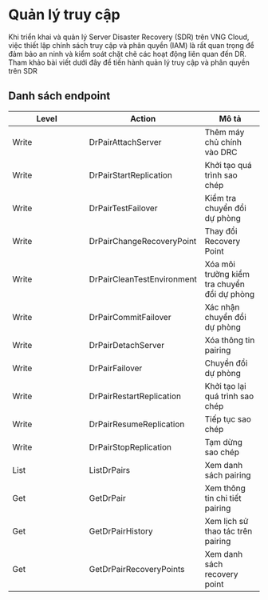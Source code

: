 # Quản lý truy cập

Khi triển khai và quản lý Server Disaster Recovery (SDR) trên VNG Cloud, việc thiết lập chính sách truy cập và phân quyền (IAM) là rất quan trọng để đảm bảo an ninh và kiểm soát chặt chẽ các hoạt động liên quan đến DR. Tham khảo bài viết dưới đây để tiến hành quản lý truy cập và phân quyền trên SDR

## Danh sách endpoint



<table><thead><tr><th width="138">Level</th><th>Action</th><th>Mô tả</th></tr></thead><tbody><tr><td>Write</td><td>DrPairAttachServer</td><td>Thêm máy chủ chính vào DRC</td></tr><tr><td>Write</td><td>DrPairStartReplication</td><td>Khởi tạo quá trình sao chép</td></tr><tr><td>Write</td><td>DrPairTestFailover</td><td>Kiểm tra chuyển đổi dự phòng</td></tr><tr><td>Write</td><td>DrPairChangeRecoveryPoint</td><td>Thay đổi Recovery Point</td></tr><tr><td>Write</td><td>DrPairCleanTestEnvironment</td><td>Xóa môi trường kiểm tra chuyển đổi dự phòng</td></tr><tr><td>Write</td><td>DrPairCommitFailover</td><td>Xác nhận chuyển đổi dự phòng</td></tr><tr><td>Write</td><td>DrPairDetachServer</td><td>Xóa thông tin pairing</td></tr><tr><td>Write</td><td>DrPairFailover</td><td>Chuyển đổi dự phòng</td></tr><tr><td>Write</td><td>DrPairRestartReplication</td><td>Khởi tạo lại quá trình sao chép</td></tr><tr><td>Write</td><td>DrPairResumeReplication</td><td>Tiếp tục sao chép </td></tr><tr><td>Write</td><td>DrPairStopReplication</td><td>Tạm dừng sao chép</td></tr><tr><td>List</td><td>ListDrPairs</td><td>Xem danh sách pairing</td></tr><tr><td>Get</td><td>GetDrPair</td><td>Xem thông tin chi tiết pairing</td></tr><tr><td>Get</td><td>GetDrPairHistory</td><td>Xem lịch sử thao tác trên pairing</td></tr><tr><td>Get</td><td>GetDrPairRecoveryPoints</td><td>Xem danh sách recovery point</td></tr></tbody></table>
